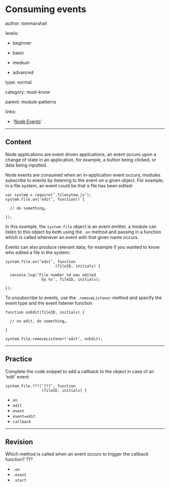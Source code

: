 # Consuming events
author: tommarshall

levels:

  - beginner

  - basic

  - medium

  - advanced

type: normal

category: must-know

parent: module-patterns

links:

  - '[Node Events](https://nodesource.com/blog/understanding-the-nodejs-event-loop/)'

---
## Content

Node applications are event driven applications, an event occurs upon a change of state in an application, for example, a button being clicked, or data being inputted.

Node events are consumed when an in-application event occurs, modules subscribe to events by listening to the event on a given object. For example, in a file system, an event could be that a file has been edited:

```
var system = require(‘.filesytem.js’);
system.file.on(‘edit’, function() {

  // do something…

});
```
In this example, the `system.file` object is an event emitter, a module can listen to this object by both using the `.on` method and passing in a function which is called whenever an event with that given name occurs.

Events can also produce relevant data, for example if you wanted to know who edited a file in the system:
```
system.file.on(‘edit’, function
                      (fileID, initials) {

  console.log(‘File number %d was edited
                by %s’, fileID, initials);

});
```

To unsubscribe to events, use the `.removeListener`  method and specify the event type and the event listener function.
```
function onEdit(fileID, initials) {

  // on edit, do something…

}

system.file.removeListener(‘edit’, onEdit);
```

---
## Practice

Complete the code snippet to add a callback to the object in case of an 'edit' event:
```
system.file.???(‘???’, function
                (fileID, initials) {
```
* `on`
* `edit`
* `event`
* `event=edit`
* `callback`
---
## Revision

Which method is called when an event occurs to trigger the callback function?
???

* `.on`
* `.event`
* `.start`
